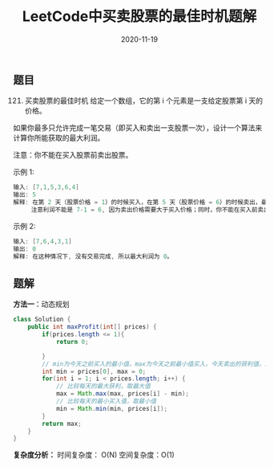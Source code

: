 ﻿---
layout: post
title: "LeetCode中买卖股票的最佳时机题解"
date: 2020-11-19
description: "LeetCode刷题"
tag: LeetCode
---

## 题目
121. 买卖股票的最佳时机
给定一个数组，它的第 i 个元素是一支给定股票第 i 天的价格。

如果你最多只允许完成一笔交易（即买入和卖出一支股票一次），设计一个算法来计算你所能获取的最大利润。

注意：你不能在买入股票前卖出股票。

 

示例 1:

```java
输入: [7,1,5,3,6,4]
输出: 5
解释: 在第 2 天（股票价格 = 1）的时候买入，在第 5 天（股票价格 = 6）的时候卖出，最大利润 = 6-1 = 5 。
     注意利润不能是 7-1 = 6, 因为卖出价格需要大于买入价格；同时，你不能在买入前卖出股票。
```

示例 2:

```java
输入: [7,6,4,3,1]
输出: 0
解释: 在这种情况下, 没有交易完成, 所以最大利润为 0。
```

## 题解
**方法一**：动态规划


```java
class Solution {
    public int maxProfit(int[] prices) {
        if(prices.length <= 1){
            return 0;

        }
        // min为今天之前买入的最小值，max为今天之前最小值买入，今天卖出的获利值，即今天卖出的最大获利值
        int min = prices[0], max = 0;
        for(int i = 1; i < prices.length; i++) {
            // 比较每天的最大获利，取最大值
            max = Math.max(max, prices[i] - min);
            // 比较每天的最小买入值，取最小值
            min = Math.min(min, prices[i]);
        }
        return max;
    }
}
```

**复杂度分析：**
	时间复杂度： O(N)
	空间复杂度：O(1)

